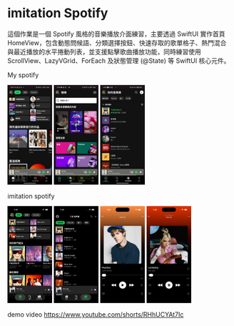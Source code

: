 # imitation Spotify

 這個作業是一個 Spotify 風格的音樂播放介面練習，主要透過 SwiftUI 實作首頁 HomeView，包含動態問候語、分類選擇按鈕、快速存取的歌單格子、熱門混合與最近播放的水平捲動列表，並支援點擊歌曲播放功能，同時練習使用 ScrollView、LazyVGrid、ForEach 及狀態管理 (@State) 等 SwiftUI 核心元件。

 My spotify
 
<img src="Screenshot_20251006_183135.jpg" alt="Logo" width="100"/> <img src="Screenshot_20251006_183447.jpg" alt="Logo" width="100"/> <img src="Screenshot_20251006_183455.jpg" alt="Logo" width="100"/>

imitation spotify

<img src="Simulator Screenshot - iPhone 16 Pro - 2025-10-07 at 01.30.22.png" alt="Logo" width="100"/> <img src="Simulator Screenshot - iPhone 16 Pro - 2025-10-07 at 01.30.30.png" alt="Logo" width="100"/> <img src="Simulator Screenshot - iPhone 16 Pro - 2025-10-07 at 01.30.38.png" alt="Logo" width="100"/> <img src="Simulator Screenshot - iPhone 16 Pro - 2025-10-07 at 01.30.41.png" alt="Logo" width="100"/>

demo video
https://www.youtube.com/shorts/RHhUCYAt7Ic
